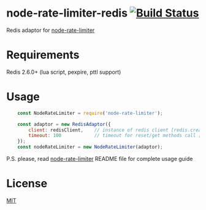# node-rate-limiter-redis [![Build Status](https://travis-ci.org/mujichOk/node-rate-limiter-redis.svg?branch=master)](https://travis-ci.org/mujichOk/node-rate-limiter-redis)

Redis adaptor for [node-rate-limiter](https://github.com/mujichOk/node-rate-limiter)

# Requirements

Redis 2.6.0+ (lua script, pexpire, pttl support)

# Usage
```js
    const NodeRateLimiter = require('node-rate-limiter');

    const adaptor = new RedisAdaptor({
        client: redisClient,    // instance of redis client [redis.createClient()]
        timeout: 100            // timeout for reset/get methods call [NodeRateLimiter.defaults.timeout]
    });
    const nodeRateLimiter = new NodeRateLimiter(adaptor);
```
P.S. please, read [node-rate-limiter](https://github.com/mujichOk/node-rate-limiter) README file for complete usage guide 

# License

[MIT](https://raw.githubusercontent.com/mujichOk/node-rate-limiter-redis/master/LICENSE)
